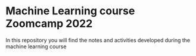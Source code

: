 # Machine Learning course Zoomcamp 2022
 In this repository you will find the notes and activities developed during the machine learning course
